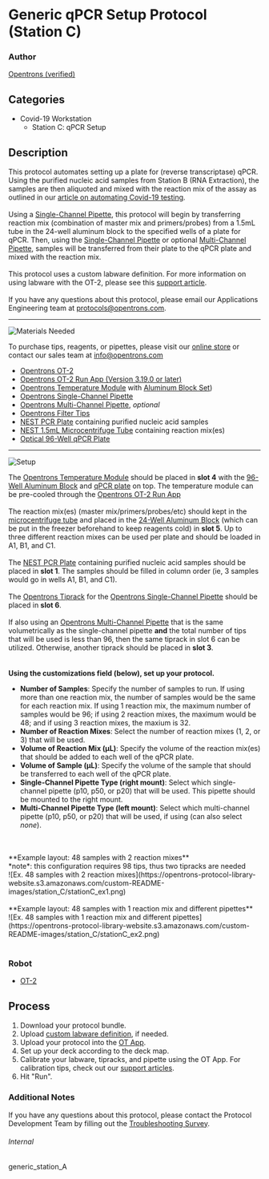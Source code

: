 # Generic qPCR Setup Protocol (Station C)

### Author
[Opentrons (verified)](https://opentrons.com/)

## Categories
* Covid-19 Workstation
	* Station C: qPCR Setup


## Description
This protocol automates setting up a plate for (reverse transcriptase) qPCR. Using the purified nucleic acid samples from Station B (RNA Extraction), the samples are then aliquoted and mixed with the reaction mix of the assay as outlined in our [article on automating Covid-19 testing](https://blog.opentrons.com/how-to-use-opentrons-to-test-for-covid-19/).</br>
</br>
Using a [Single-Channel Pipette](https://shop.opentrons.com/collections/ot-2-pipettes/products/single-channel-electronic-pipette), this protocol will begin by transferring reaction mix (combination of master mix and primers/probes) from a 1.5mL tube in the 24-well aluminum block to the specified wells of a plate for qPCR. Then, using the [Single-Channel Pipette](https://shop.opentrons.com/collections/ot-2-pipettes/products/single-channel-electronic-pipette) or optional [Multi-Channel Pipette](https://shop.opentrons.com/collections/ot-2-pipettes/products/8-channel-electronic-pipette), samples will be transferred from their plate to the qPCR plate and mixed with the reaction mix.</br>
</br>
This protocol uses a custom labware definition. For more information on using labware with the OT-2, please see this [support article](https://support.opentrons.com/en/articles/3136506-using-labware-in-your-protocols).</br>
</br>
If you have any questions about this protocol, please email our Applications Engineering team at [protocols@opentrons.com](mailto:protocols@opentrons.com).

---
![Materials Needed](https://s3.amazonaws.com/opentrons-protocol-library-website/custom-README-images/001-General+Headings/materials.png)

To purchase tips, reagents, or pipettes, please visit our [online store](https://shop.opentrons.com/) or contact our sales team at [info@opentrons.com](mailto:info@opentrons.com)

* [Opentrons OT-2](https://shop.opentrons.com/collections/ot-2-robot/products/ot-2)
* [Opentrons OT-2 Run App (Version 3.19.0 or later)](https://opentrons.com/ot-app/)
* [Opentrons Temperature Module](https://shop.opentrons.com/collections/hardware-modules/products/tempdeck) with [Aluminum Block Set](https://shop.opentrons.com/collections/hardware-modules/products/aluminum-block-set))
* [Opentrons Single-Channel Pipette](https://shop.opentrons.com/collections/ot-2-pipettes/products/single-channel-electronic-pipette)
* [Opentrons Multi-Channel Pipette](https://shop.opentrons.com/collections/ot-2-pipettes/products/8-channel-electronic-pipette), *optional*
* [Opentrons Filter Tips](https://shop.opentrons.com/collections/opentrons-tips)
* [NEST PCR Plate](https://shop.opentrons.com/collections/lab-plates/products/nest-0-1-ml-96-well-pcr-plate-full-skirt) containing purified nucleic acid samples
* [NEST 1.5mL Microcentrifuge Tube](https://shop.opentrons.com/collections/tubes/products/nest-microcentrifuge-tubes) containing reaction mix(es)
* [Optical 96-Well qPCR Plate](https://www.thermofisher.com/order/catalog/product/N8010560#/N8010560)



---
![Setup](https://s3.amazonaws.com/opentrons-protocol-library-website/custom-README-images/001-General+Headings/Setup.png)

The [Opentrons Temperature Module](https://shop.opentrons.com/collections/hardware-modules/products/tempdeck) should be placed in **slot 4** with the [96-Well Aluminum Block](https://shop.opentrons.com/collections/hardware-modules/products/aluminum-block-set) and [qPCR plate](https://www.thermofisher.com/order/catalog/product/N8010560#/N8010560) on top. The temperature module can be pre-cooled through the [Opentrons OT-2 Run App](https://opentrons.com/ot-app/)</br>
</br>
The reaction mix(es) (master mix/primers/probes/etc) should kept in the [microcentrifuge tube](https://shop.opentrons.com/collections/tubes/products/nest-microcentrifuge-tubes) and placed in the [24-Well Aluminum Block](https://shop.opentrons.com/collections/hardware-modules/products/aluminum-block-set) (which can be put in the freezer beforehand to keep reagents cold) in **slot 5**. Up to three different reaction mixes can be used per plate and should be loaded in A1, B1, and C1.</br>
</br>
The [NEST PCR Plate](https://shop.opentrons.com/collections/lab-plates/products/nest-0-1-ml-96-well-pcr-plate-full-skirt) containing purified nucleic acid samples should be placed in **slot 1**. The samples should be filled in column order (ie, 3 samples would go in wells A1, B1, and C1).</br>
</br>
The [Opentrons Tiprack](https://shop.opentrons.com/collections/opentrons-tips) for the [Opentrons Single-Channel Pipette](https://shop.opentrons.com/collections/ot-2-pipettes/products/single-channel-electronic-pipette) should be placed in **slot 6**.</br>
</br>
If also using an [Opentrons Multi-Channel Pipette](https://shop.opentrons.com/collections/ot-2-pipettes/products/8-channel-electronic-pipette) that is the same volumetrically as the single-channel pipette **and** the total number of tips that will be used is less than 96, then the same tiprack in slot 6 can be utilized. Otherwise, another tiprack should be placed in **slot 3**.</br>
</br>
</br>
**Using the customizations field (below), set up your protocol.**
* **Number of Samples**: Specify the number of samples to run. If using more than one reaction mix, the number of samples would be the same for each reaction mix. If using 1 reaction mix, the maximum number of samples would be 96; if using 2 reaction mixes, the maximum would be 48; and if using 3 reaction mixes, the maxium is 32.
* **Number of Reaction Mixes**: Select the number of reaction mixes (1, 2, or 3) that will be used.
* **Volume of Reaction Mix (µL)**: Specify the volume of the reaction mix(es) that should be added to each well of the qPCR plate.
* **Volume of Sample (µL)**: Specify the volume of the sample that should be transferred to each well of the qPCR plate.
* **Single-Channel Pipette Type (right mount)**: Select which single-channel pipette (p10, p50, or p20) that will be used. This pipette should be mounted to the right mount.
* **Multi-Channel Pipette Type (left mount)**: Select which multi-channel pipette (p10, p50, or p20) that will be used, if using (can also select *none*).
</br>
</br>
**Example layout: 48 samples with 2 reaction mixes**</br>
*note*: this configuration requires 98 tips, thus two tipracks are needed</br>
![Ex. 48 samples with 2 reaction mixes](https://opentrons-protocol-library-website.s3.amazonaws.com/custom-README-images/station_C/stationC_ex1.png)
</br>
</br>
**Example layout: 48 samples with 1 reaction mix and different pipettes**</br>
![Ex. 48 samples with 1 reaction mix and different pipettes](https://opentrons-protocol-library-website.s3.amazonaws.com/custom-README-images/station_C/stationC_ex2.png)
</br>
</br>

### Robot
* [OT-2](https://opentrons.com/ot-2)

## Process

1. Download your protocol bundle.
2. Upload [custom labware definition](https://support.opentrons.com/en/articles/3136506-using-labware-in-your-protocols), if needed.
3. Upload your protocol into the [OT App](https://opentrons.com/ot-app).
4. Set up your deck according to the deck map.
5. Calibrate your labware, tipracks, and pipette using the OT App. For calibration tips, check out our [support articles](https://support.opentrons.com/en/collections/1559720-guide-for-getting-started-with-the-ot-2).
6. Hit "Run".

### Additional Notes
If you have any questions about this protocol, please contact the Protocol Development Team by filling out the [Troubleshooting Survey](https://protocol-troubleshooting.paperform.co/).

###### Internal
generic_station_A
